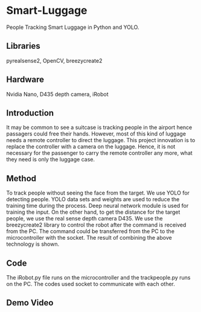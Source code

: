 # Smart-Luggage
People Tracking Smart Luggage in Python and YOLO.
## Libraries
pyrealsense2, OpenCV, breezycreate2
## Hardware
Nvidia Nano, D435 depth camera, iRobot 
## Introduction
It may be common to see a suitcase is tracking people in the airport hence passagers could free their hands. However, most of this kind of luggage needs a remote controller to direct the luggage. This project innovation is to replace the controller with a camera on the luggage. Hence, it is not necessary for the passenger to carry the remote controller any more, what they need is only the luggage case.
## Method
To track people without seeing the face from the target. We use YOLO for detecting people. YOLO data sets and weights are used to reduce the training time during the process. Deep neural network module is used for training the input.
On the other hand, to get the distance for the target people, we use the real sense depth camera D435. We use the breezycreate2 library to control the robot after the command is received from the PC. The command could be transferred from the PC to the microcontroller with the socket. The result of combining the above technology is shown. 
## Code 
The iRobot.py file runs on the microcontroller and the trackpeople.py runs on the PC. The codes used socket to communicate with each other.
## Demo Video


